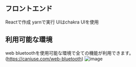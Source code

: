 ## フロントエンド
Reactで作成
yarnで実行
UIはchakra UIを使用

## 利用可能な環境
web bluetoothを使用可能な環境で全ての機能が利用できます。
(https://caniuse.com/web-bluetooth)
![image](https://user-images.githubusercontent.com/38291975/139562353-580f6dc7-6f92-44c8-b777-cc06cfba3769.png)
